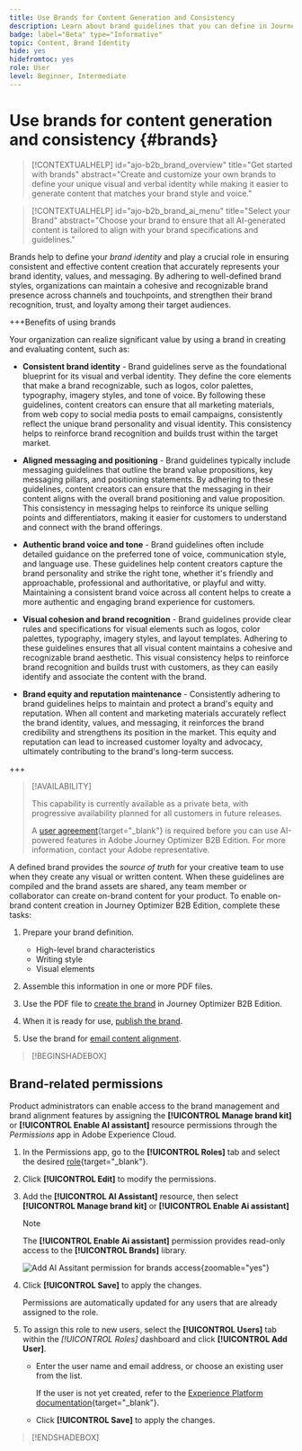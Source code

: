 ```yaml
---
title: Use Brands for Content Generation and Consistency
description: Learn about brand guidelines that you can define in Journey Optimizer B2B Edition to generate and optimize your content according to your brand styles and voice.
badge: label="Beta" type="Informative"
topic: Content, Brand Identity
hide: yes
hidefromtoc: yes
role: User
level: Beginner, Intermediate
---
```

# Use brands for content generation and consistency {#brands}

>[!CONTEXTUALHELP]
>id="ajo-b2b_brand_overview"
>title="Get started with brands"
>abstract="Create and customize your own brands to define your unique visual and verbal identity while making it easier to generate content that matches your brand style and voice."

>[!CONTEXTUALHELP]
>id="ajo-b2b_brand_ai_menu"
>title="Select your Brand"
>abstract="Choose your brand to ensure that all AI-generated content is tailored to align with your brand specifications and guidelines."

Brands help to define your _brand identity_ and play a crucial role in ensuring consistent and effective content creation that accurately represents your brand identity, values, and messaging. By adhering to well-defined brand styles, organizations can maintain a cohesive and recognizable brand presence across channels and touchpoints, and strengthen their brand recognition, trust, and loyalty among their target audiences.

+++Benefits of using brands

Your organization can realize significant value by using a brand in creating and evaluating content, such as:

* **Consistent brand identity** - Brand guidelines serve as the foundational blueprint for its visual and verbal identity. They define the core elements that make a brand recognizable, such as logos, color palettes, typography, imagery styles, and tone of voice. By following these guidelines, content creators can ensure that all marketing materials, from web copy to social media posts to email campaigns, consistently reflect the unique brand personality and visual identity. This consistency helps to reinforce brand recognition and builds trust within the target market.

* **Aligned messaging and positioning** - Brand guidelines typically include messaging guidelines that outline the brand value propositions, key messaging pillars, and positioning statements. By adhering to these guidelines, content creators can ensure that the messaging in their content aligns with the overall brand positioning and value proposition. This consistency in messaging helps to reinforce its unique selling points and differentiators, making it easier for customers to understand and connect with the brand offerings.

* **Authentic brand voice and tone** - Brand guidelines often include detailed guidance on the preferred tone of voice, communication style, and language use. These guidelines help content creators capture the brand personality and strike the right tone, whether it's friendly and approachable, professional and authoritative, or playful and witty. Maintaining a consistent brand voice across all content helps to create a more authentic and engaging brand experience for customers. 

* **Visual cohesion and brand recognition** - Brand guidelines provide clear rules and specifications for visual elements such as logos, color palettes, typography, imagery styles, and layout templates. Adhering to these guidelines ensures that all visual content maintains a cohesive and recognizable brand aesthetic. This visual consistency helps to reinforce brand recognition and builds trust with customers, as they can easily identify and associate the content with the brand.  

* **Brand equity and reputation maintenance** - Consistently adhering to brand guidelines helps to maintain and protect a brand's equity and reputation. When all content and marketing materials accurately reflect the brand identity, values, and messaging, it reinforces the brand credibility and strengthens its position in the market. This equity and reputation can lead to increased customer loyalty and advocacy, ultimately contributing to the brand's long-term success. 

+++

>[!AVAILABILITY]
>
>This capability is currently available as a private beta, with progressive availability planned for all customers in future releases.
>
>A [user agreement](https://www.adobe.com/legal/licenses-terms/adobe-dx-gen-ai-user-guidelines.html){target="_blank"} is required before you can use AI-powered features in Adobe Journey Optimizer B2B Edition. For more information, contact your Adobe representative.

A defined brand provides the _source of truth_ for your creative team to use when they create any visual or written content. When these guidelines are compiled and the brand assets are shared, any team member or collaborator can create on-brand content for your product. To enable on-brand content creation in Journey Optimizer B2B Edition, complete these tasks:

1. Prepare your brand definition. 

   * High-level brand characteristics
   * Writing style
   * Visual elements

1. Assemble this information in one or more PDF files.

1. Use the PDF file to [create the brand](./brands-manage-create.md#create-and-define-a-brand) in Journey Optimizer B2B Edition.

1. When it is ready for use, [publish the brand](./brands-manage-create.md#publish-the-brand).

1. Use the brand for [email content alignment](./brand-alignment.md).
<!-- 
1. Use the brand to generate content. -->

>[!BEGINSHADEBOX]

## Brand-related permissions

Product administrators can enable access to the brand management and brand alignment features by assigning the **[!UICONTROL Manage brand kit]** or **[!UICONTROL Enable AI assistant]** resource permissions through the _Permissions_ app in Adobe Experience Cloud. 

1. In the Permissions app, go to the **[!UICONTROL Roles]** tab and select the desired [role](https://experienceleague.adobe.com/en/docs/experience-platform/access-control/abac/permissions-ui/roles){target="_blank"}.

1. Click **[!UICONTROL Edit]** to modify the permissions.

1. Add the **[!UICONTROL AI Assistant]** resource, then select **[!UICONTROL Manage brand kit]** or **[!UICONTROL Enable Ai assistant]**

   >[!NOTE]
   >
   >The **[!UICONTROL Enable Ai assistant]** permission provides read-only access to the **[!UICONTROL Brands]** library.

    ![Add AI Assitant permission for brands access](../admin/assets/brands-permission.png){zoomable="yes"}

1. Click **[!UICONTROL Save]** to apply the changes.

    Permissions are automatically updated for any users that are already assigned to the role.

1. To assign this role to new users, select the **[!UICONTROL Users]** tab within the _[!UICONTROL Roles]_ dashboard and click **[!UICONTROL Add User]**.

   * Enter the user name and email address, or choose an existing user from the list.

      If the user is not yet created, refer to the [Experience Platform documentation](https://experienceleague.adobe.com/en/docs/experience-platform/access-control/abac/permissions-ui/users){target="_blank"}.

   * Click **[!UICONTROL Save]** to apply the changes.

>[!ENDSHADEBOX]

